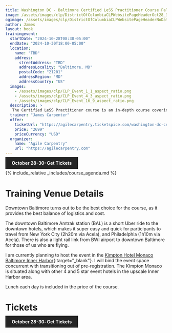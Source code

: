 ```yaml
---
title: Washington DC - Baltimore Certified LeSS Practitioner Course Fall 2024
image: /assets/images/clp/DistrictOfColumbiaCLPWebsitePageHeaderOct28_30_2024.png
ogimage: /assets/images/clp/DistrictOfColumbiaCLPWebsitePageHeaderNoDatesOgImage.png
author: James
layout: book
trainingevent:
  startDate: "2024-10-28T08:30-05:00"
  endDate: "2024-10-30T18:00-05:00"
  location:
    name: "TBD"
    address:
      streetAddress: "TBD"
      addressLocality: "Baltimore, MD"
      postalCode: "21201"
      addressRegion: "MD"
      addressCountry: "US"
  images:
    - /assets/images/clp/CLP_Event_1_1_aspect_ratio.png
    - /assets/images/clp/CLP_Event_4_3_aspect_ratio.png
    - /assets/images/clp/CLP_Event_16_9_aspect_ratio.png
  description: >
   The Certified LeSS Practitioner course is an in-depth course covering the LeSS principles, framework and rules, and guides. It provides essential information for adopting and improving LeSS to your product development group. The course contains an overview of LeSS, stories on LeSS adoptions, exercises and extensive LeSS Q&A to ensure we discuss the topics most of interest to the participants.
  trainer: "James Carpenter"
  offer:
    ticketUrl: "https://agilecarpentry.ticketspice.com/washington-dc-certified-less-practitioner-fall-2024"
    price: "2699"
    priceCurrency: "USD"
  organizer:
    name: "Agile Carpentry"
    url: "https://agilecarpentry.com"
---
```


<a class="wx-button" href="https://agilecarpentry.ticketspice.com/washington-dc-certified-less-practitioner-fall-2024" style="background:rgba(36,36,36,1);color:white;padding:10px 20px;text-decoration:none;font-weight:bold;" target="_blank">October 28-30: Get Tickets</a>

{% include_relative _includes/course_agenda.md %}


# Training Venue Details

Downtown Baltimore turns out to be the best choice for the course, as it provides the best balance of logistics and cost.

The downtown Baltimore Amtrak station (BAL) is a short Uber ride to the downtown hotels, which makes it super easy and quick for participants to travel from New York City (2h20m via Acela), and Philadelphia (1h10m via Acela). There is also a light rail link from BWI airport to downtown Baltimore for those of us who are flying.

I am currently planning to host the event in the [Kimpton Hotel Monaco Baltimore Inner Harbor](https://www.monaco-baltimore.com/){:target="_blank"}. I will bind the event space concurrent with transitioning out of pre-registration. The Kimpton Monaco is situated along with other 4 and 5 star event hotels in the upscale Inner Harbor area.

Lunch each day is included in the price of the course.

# Tickets

<a class="wx-button" href="https://agilecarpentry.ticketspice.com/washington-dc-certified-less-practitioner-fall-2024" style="background:rgba(36,36,36,1);color:white;padding:10px 20px;text-decoration:none;font-weight:bold;" target="_blank">October 28-30: Get Tickets</a>



